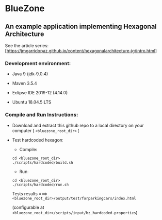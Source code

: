 # BlueZone
## An example application implementing Hexagonal Architecture

See the article series: [https://jmgarridopaz.github.io/content/hexagonalarchitecture-ig/intro.html]

### Development environment:

- Java 9 (jdk-9.0.4)

- Maven 3.5.4

- Eclipse IDE 2019-12 (4.14.0)

- Ubuntu 18.04.5 LTS

### Compile and Run Instructions:

- Download and extract this github repo to a local directory on your computer ( `<bluezone_root_dir>` )

- Test hardcoded hexagon: 

  - Compile:
  
  ~~~
  cd <bluezone_root_dir>
  ./scripts/hardcoded/build.sh
  ~~~

  - Run:
  
  ~~~
  cd <bluezone_root_dir>
  ./scripts/hardcoded/run.sh
  ~~~

  Tests results ===> `<bluezone_root_dir>/output/test/forparkingcars/index.html`
  
  (configurable at `<bluezone_root_dir>/scripts/input/bz_hardcoded.properties`)
